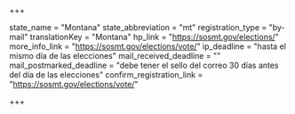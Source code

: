 +++

state_name = "Montana"
state_abbreviation = "mt"
registration_type = "by-mail"
translationKey = "Montana"
hp_link = "https://sosmt.gov/elections/"
more_info_link = "https://sosmt.gov/elections/vote/"
ip_deadline = "hasta el mismo día de las elecciones"
mail_received_deadline = ""
mail_postmarked_deadline = "debe tener el sello del correo 30 días antes del día de las elecciones"
confirm_registration_link = "https://sosmt.gov/elections/vote/"

+++
